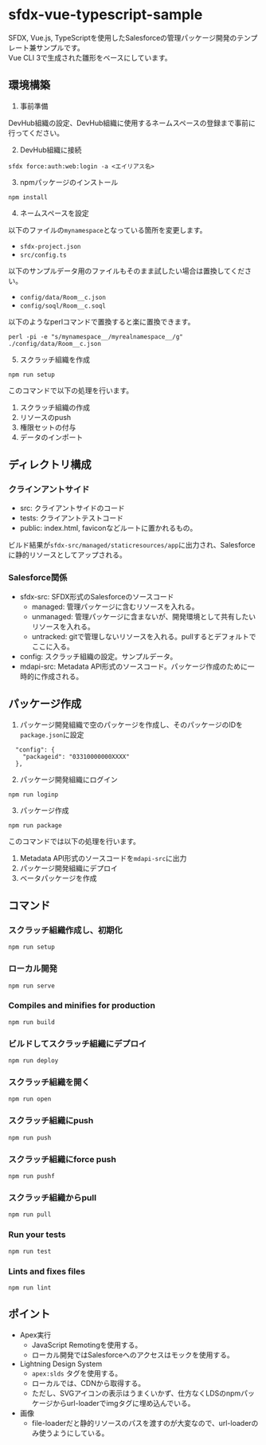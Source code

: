 # sfdx-vue-typescript-sample

SFDX, Vue.js, TypeScriptを使用したSalesforceの管理パッケージ開発のテンプレート兼サンプルです。  
Vue CLI 3で生成された雛形をベースにしています。

## 環境構築

1. 事前準備

DevHub組織の設定、DevHub組織に使用するネームスペースの登録まで事前に行ってください。

2. DevHub組織に接続

```
sfdx force:auth:web:login -a <エイリアス名>
```

3. npmパッケージのインストール

```
npm install
```

4. ネームスペースを設定

以下のファイルの`mynamespace`となっている箇所を変更します。

* `sfdx-project.json`
* `src/config.ts`

以下のサンプルデータ用のファイルもそのまま試したい場合は置換してください。

* `config/data/Room__c.json`
* `config/soql/Room__c.soql`

以下のようなperlコマンドで置換すると楽に置換できます。

```
perl -pi -e "s/mynamespace__/myrealnamespace__/g" ./config/data/Room__c.json
```

5. スクラッチ組織を作成

```
npm run setup
```

このコマンドで以下の処理を行います。

1. スクラッチ組織の作成
2. リソースのpush
3. 権限セットの付与
4. データのインポート

## ディレクトリ構成

### クラインアントサイド

* src: クライアントサイドのコード
* tests: クライアントテストコード
* public: index.html, faviconなどルートに置かれるもの。

ビルド結果が`sfdx-src/managed/staticresources/app`に出力され、Salesforceに静的リソースとしてアップされる。

### Salesforce関係

* sfdx-src: SFDX形式のSalesforceのソースコード
  * managed: 管理パッケージに含むリソースを入れる。
  * unmanaged: 管理パッケージに含まないが、開発環境として共有したいリソースを入れる。
  * untracked: gitで管理しないリソースを入れる。pullするとデフォルトでここに入る。
* config: スクラッチ組織の設定。サンプルデータ。
* mdapi-src: Metadata API形式のソースコード。パッケージ作成のために一時的に作成される。

## パッケージ作成

1. パッケージ開発組織で空のパッケージを作成し、そのパッケージのIDを`package.json`に設定

```
  "config": {
    "packageid": "03310000000XXXX"
  },
```

2. パッケージ開発組織にログイン

```
npm run loginp
```

3. パッケージ作成

```
npm run package
```

このコマンドでは以下の処理を行います。

1. Metadata API形式のソースコードを`mdapi-src`に出力
2. パッケージ開発組織にデプロイ
3. ベータパッケージを作成

## コマンド

### スクラッチ組織作成し、初期化
```
npm run setup
```

### ローカル開発
```
npm run serve
```

### Compiles and minifies for production
```
npm run build
```

### ビルドしてスクラッチ組織にデプロイ
```
npm run deploy
```

### スクラッチ組織を開く
```
npm run open
```

### スクラッチ組織にpush
```
npm run push
```

### スクラッチ組織にforce push
```
npm run pushf
```

### スクラッチ組織からpull
```
npm run pull
```

### Run your tests
```
npm run test
```

### Lints and fixes files
```
npm run lint
```

## ポイント

* Apex実行
  * JavaScript Remotingを使用する。
  * ローカル開発ではSalesforceへのアクセスはモックを使用する。
* Lightning Design System
  * `apex:slds` タグを使用する。
  * ローカルでは、CDNから取得する。
  * ただし、SVGアイコンの表示はうまくいかず、仕方なくLDSのnpmパッケージからurl-loaderでimgタグに埋め込んでいる。
* 画像
  * file-loaderだと静的リソースのパスを渡すのが大変なので、url-loaderのみ使うようにしている。
